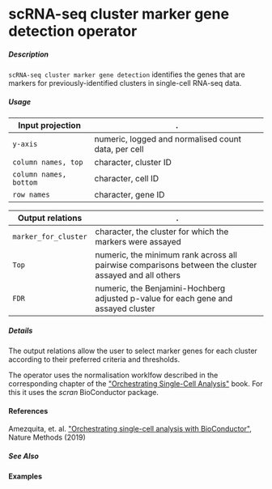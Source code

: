 # scRNA-seq cluster marker gene detection operator

##### Description
`scRNA-seq cluster marker gene detection` identifies the genes that are markers for previously-identified clusters in single-cell RNA-seq data.

##### Usage

Input projection|.
---|---
`y-axis`              | numeric, logged and normalised count data, per cell 
`column names, top`   | character, cluster ID
`column names, bottom`| character, cell ID
`row names`           | character, gene ID

Output relations|.
---|---
`marker_for_cluster` | character, the cluster for which the markers were assayed
`Top`                | numeric, the minimum rank across all pairwise comparisons between the cluster assayed and all others
`FDR`                | numeric, the Benjamini-Hochberg adjusted p-value for each gene and assayed cluster

##### Details
The output relations allow the user to select marker genes for each cluster according to their preferred criteria and thresholds.

The operator uses the normalisation worklfow described in the corresponding chapter of the ["Orchestrating Single-Cell Analysis"](https://osca.bioconductor.org/normalization.html) book. For this it uses the _scran_ BioConductor package.

#### References
Amezquita, et. al. ["Orchestrating single-cell analysis with BioConductor"](https://www.nature.com/articles/s41592-019-0654-x), Nature Methods (2019)

##### See Also

#### Examples
